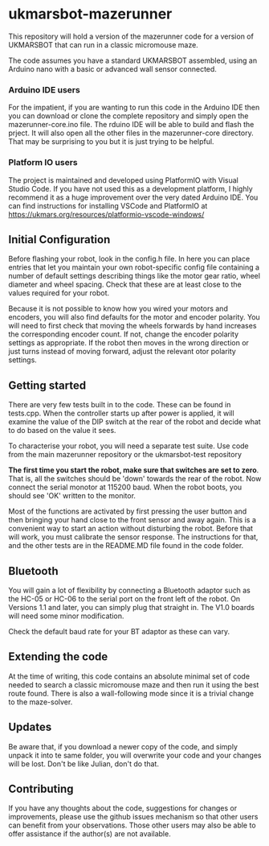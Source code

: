 # ukmarsbot-mazerunner

This repository will hold a version of the mazerunner code for a version of UKMARSBOT that can run in a classic micromouse maze.

The code assumes you have a standard UKMARSBOT assembled, using an Arduino nano with a basic or advanced wall sensor connected.

### Arduino IDE users

For the impatient, if you are wanting to run this code in the Arduino IDE then you can download or clone the complete repository and simply open the mazerunner-core.ino file. The rduino IDE will be able to build and flash the prject. It will also open all the other files in the mazerunner-core directory. That may be surprising to you but it is just trying to be helpful.


### Platform IO users

The project is maintained and developed using PlatformIO with Visual Studio Code. If you have not used this as a development platform, I highly recommend it as a huge improvement over the very dated Arduino IDE. You can find instructions for installing VSCode and PlatformIO at https://ukmars.org/resources/platformio-vscode-windows/

## Initial Configuration

Before flashing your robot, look in the config.h file. In here you can place entries that let you maintain your own robot-specific config file containing a number of default settings describing things like the motor gear ratio, wheel diameter and wheel spacing. Check that these are at least close to the values required for your robot.

Because it is not possible to know how you wired your motors and encoders, you will also find defaults for the motor and encoder polarity. You will need to first check  that moving the wheels forwards by hand increases the corresponding encoder count. If not, change the encoder polarity settings as appropriate. If the robot then moves in the wrong direction or just turns instead of moving forward, adjust the relevant otor polarity settings.

## Getting started

There are very few tests built in to the code. These can be found in tests.cpp. When the controller starts up after power is applied, it will examine the value of the DIP switch at the rear of the robot and decide what to do based on the value it sees.

To characterise your robot, you will need a separate test suite. Use code from the main mazerunner repository or the ukmarsbot-test repository

**The first time you start the robot, make sure that switches are set to zero**. That is, all the switches should be 'down' towards the rear of the robot. Now connect the serial monotor at 115200 baud. When the robot boots, you should see 'OK' written to the monitor.

Most of the functions are activated by first pressing the user button and then bringing your hand close to the front sensor and away again. This is a convenient way to start an action without disturbing the robot. Before that will work, you must calibrate the sensor response. The instructions for that, and the other tests are in the README.MD file found in the code folder.

## Bluetooth

You will gain a lot of flexibility by connecting a Bluetooth adaptor such as the HC-05 or HC-06 to the serial port on the front left of the robot. On Versions 1.1 and later, you can simply plug that straight in. The V1.0 boards will need some minor modification.

Check the default baud rate for your BT adaptor as these can vary.


## Extending the code

At the time of writing, this code contains an absolute minimal set of code needed to search a classic micromouse maze and then run it using the best route found. There is also a wall-following mode since it is a trivial change to the maze-solver.

## Updates

Be aware that, if you download a newer copy of the code, and simply unpack it into te same folder, you will overwrite your code and your changes will be lost. Don't be like Julian, don't do that.

## Contributing

If you have any thoughts about the code, suggestions for changes or improvements, please use the github issues mechanism so that other users can benefit from your observations. Those other users may also be able to offer assistance if the author(s) are not available.

